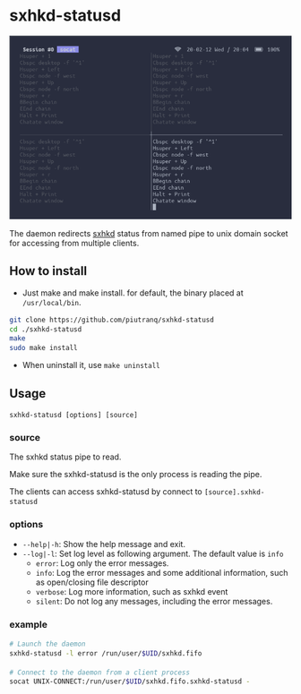 # sxhkd-statusd

![4 terminals are showing sxhkd status](./img/demo.png)

The daemon redirects [sxhkd](https://github.com/baskerville/sxhkd) status
from named pipe to unix domain socket for accessing from multiple clients.

## How to install
- Just make and make install. for default, the binary placed at `/usr/local/bin`.
```bash
git clone https://github.com/piutranq/sxhkd-statusd
cd ./sxhkd-statusd
make
sudo make install
```

- When uninstall it, use `make uninstall`

## Usage
```
sxhkd-statusd [options] [source]
```

### source
The sxhkd status pipe to read.

Make sure the sxhkd-statusd is the only process is reading the pipe.

The clients can access sxhkd-statusd by connect to `[source].sxhkd-statusd`

### options

- `--help|-h`: Show the help message and exit.
- `--log|-l`: Set log level as following argument. The default value is `info`
    - `error`: Log only the error messages.
    - `info`: Log the error messages and some additional information, such as open/closing file descriptor
    - `verbose`: Log more information, such as sxhkd event
    - `silent`: Do not log any messages, including the error messages.

### example
```bash
# Launch the daemon
sxhkd-statusd -l error /run/user/$UID/sxhkd.fifo

# Connect to the daemon from a client process
socat UNIX-CONNECT:/run/user/$UID/sxhkd.fifo.sxhkd-statusd -
```
